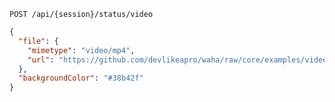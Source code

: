 ```http request
POST /api/{session}/status/video
```
```json { title="Body" }
{
  "file": {
    "mimetype": "video/mp4",
    "url": "https://github.com/devlikeapro/waha/raw/core/examples/video.mp4"
  },
  "backgroundColor": "#38b42f"
}
```